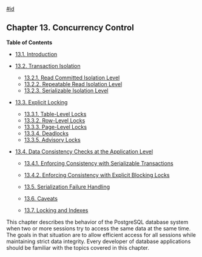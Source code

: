 [#id](#MVCC)

## Chapter 13. Concurrency Control

**Table of Contents**

- [13.1. Introduction](mvcc-intro)
- [13.2. Transaction Isolation](transaction-iso)

  - [13.2.1. Read Committed Isolation Level](transaction-iso#XACT-READ-COMMITTED)
  - [13.2.2. Repeatable Read Isolation Level](transaction-iso#XACT-REPEATABLE-READ)
  - [13.2.3. Serializable Isolation Level](transaction-iso#XACT-SERIALIZABLE)

- [13.3. Explicit Locking](explicit-locking)

  - [13.3.1. Table-Level Locks](explicit-locking#LOCKING-TABLES)
  - [13.3.2. Row-Level Locks](explicit-locking#LOCKING-ROWS)
  - [13.3.3. Page-Level Locks](explicit-locking#LOCKING-PAGES)
  - [13.3.4. Deadlocks](explicit-locking#LOCKING-DEADLOCKS)
  - [13.3.5. Advisory Locks](explicit-locking#ADVISORY-LOCKS)

- [13.4. Data Consistency Checks at the Application Level](applevel-consistency)

  - [13.4.1. Enforcing Consistency with Serializable Transactions](applevel-consistency#SERIALIZABLE-CONSISTENCY)
  - [13.4.2. Enforcing Consistency with Explicit Blocking Locks](applevel-consistency#NON-SERIALIZABLE-CONSISTENCY)

  - [13.5. Serialization Failure Handling](mvcc-serialization-failure-handling)
  - [13.6. Caveats](mvcc-caveats)
  - [13.7. Locking and Indexes](locking-indexes)

This chapter describes the behavior of the PostgreSQL database system when two or more sessions try to access the same data at the same time. The goals in that situation are to allow efficient access for all sessions while maintaining strict data integrity. Every developer of database applications should be familiar with the topics covered in this chapter.
